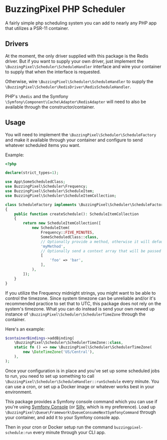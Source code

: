 # BuzzingPixel PHP Scheduler

A fairly simple php scheduling system you can add to nearly any PHP app that utilizes a PSR-11 container.

## Drivers

At the moment, the only driver supplied with this package is the Redis driver. But if you want to supply your own driver, just implement the `\BuzzingPixel\Scheduler\ScheduleHandler` interface and wire your container to supply that when the interface is requested.

Otherwise, wire `\BuzzingPixel\Scheduler\ScheduleHandler` to supply the `\BuzzingPixel\Scheduler\RedisDriver\RedisScheduleHandler`.

PHP's `\Redis` and the Symfony `\Symfony\Component\Cache\Adapter\RedisAdapter` will need to also be available through the constructor/container.

## Usage

You will need to implement the `\BuzzingPixel\Scheduler\ScheduleFactory` and make it available through your container and configure to send whatever scheduled items you want.

Example:

```php
<?php

declare(strict_types=1);

use App\SomeScheduledClass;
use BuzzingPixel\Scheduler\Frequency;
use BuzzingPixel\Scheduler\ScheduleItem;
use BuzzingPixel\Scheduler\ScheduleItemCollection;

class ScheduleFactory implements \BuzzingPixel\Scheduler\ScheduleFactory
{
    public function createSchedule(): ScheduleItemCollection
    {
        return new ScheduleItemCollection([
            new ScheduleItem(
                Frequency::FIVE_MINUTES,
                SomeScheduledClass::class,
                // Optionally provide a method, otherwise it will default to __invoke
                'myMethod',
                // Optionally send a context array that will be passed as the first argument to your method
                [
                    'foo' => 'bar',
                ],
            ),
        ]);
    }
}
```

If you utilize the Frequency midnight strings, you might want to be able to control the timezone. Since system timezone can be unreliable and/or it's recommended practice to set that to UTC, this package does not rely on the system's timezone. What you can do instead is send your own newed up instance of `\BuzzingPixel\Scheduler\SchedulerTimeZone` through the container.

Here's an example:

```php
$containerBindings->addBinding(
    \BuzzingPixel\Scheduler\SchedulerTimeZone::class,
    static fn () => new \BuzzingPixel\Scheduler\SchedulerTimeZone(
        new \DateTimeZone('US/Central'),
    ),
);
```

Once your configuration is in place and you've set up some scheduled jobs to run, you need to set up something to call `\BuzzingPixel\Scheduler\ScheduleHandler::runSchedule` every minute. You can use a cron, or set up a Docker image or whatever works best in your environment.

This package provides a Symfony console command which you can use if you're using [Symfony Console](https://symfony.com/doc/current/components/console.html) (or [Silly](https://github.com/mnapoli/silly), which is my preference). Load up `\BuzzingPixel\Queue\Framework\QueueConsumeNextSymfonyCommand` through your container, and add it to your Symfony console app.

Then in your cron or Docker setup run the command `buzzingpixel-schedule:run` every minute through your CLI app.
